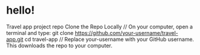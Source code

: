 # hello!
Travel app project repo
Clone the Repo Locally // 
On your computer, open a terminal and type: 
git clone https://github.com/your-username/travel-app.git
cd travel-app
//
Replace your-username with your GitHub username.
This downloads the repo to your computer.
